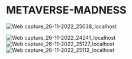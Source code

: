 # METAVERSE-MADNESS

![Web capture_26-11-2022_25038_localhost](https://user-images.githubusercontent.com/92306429/204056411-e662188a-b198-4f5f-98b5-3891b2b187cd.jpeg)

![Web capture_26-11-2022_24241_localhost](https://user-images.githubusercontent.com/92306429/204056122-8e9cd6a2-42f4-4898-adc7-5806f8347877.jpeg)
![Web capture_26-11-2022_25127_localhost](https://user-images.githubusercontent.com/92306429/204056397-655562c6-6ec7-40ec-9b69-62a4ff45048c.jpeg)
![Web capture_26-11-2022_25112_localhost](https://user-images.githubusercontent.com/92306429/204056406-dfdb7d11-54c5-43ff-b2c1-e07ebbec0f1e.jpeg)

